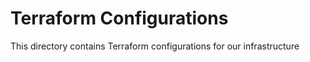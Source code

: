 # Terraform Configurations

This directory contains Terraform configurations for our infrastructure
